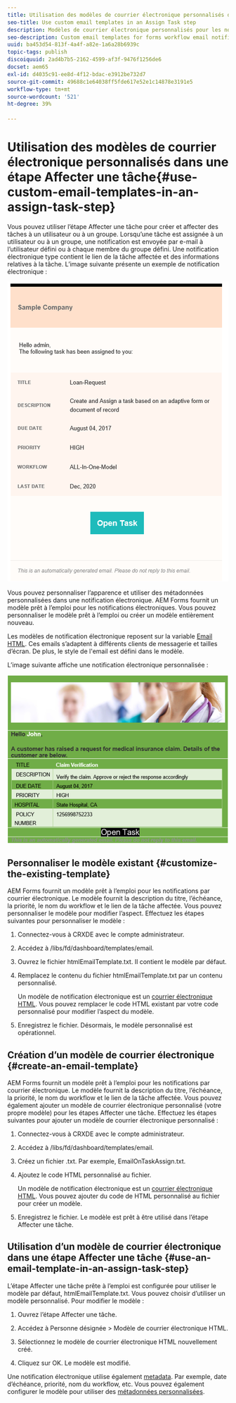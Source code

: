 ```yaml
---
title: Utilisation des modèles de courrier électronique personnalisés dans une étape Affecter une tâche
seo-title: Use custom email templates in an Assign Task step
description: Modèles de courrier électronique personnalisés pour les notifications par courrier électronique de processus de formulaires
seo-description: Custom email templates for forms workflow email notifications
uuid: ba453d54-813f-4a4f-a82e-1a6a28b6939c
topic-tags: publish
discoiquuid: 2ad4b7b5-2162-4599-af3f-9476f1256de6
docset: aem65
exl-id: d4035c91-ee8d-4f12-bdac-e3912be732d7
source-git-commit: 49688c1e64038ff5fde617e52e1c14878e3191e5
workflow-type: tm+mt
source-wordcount: '521'
ht-degree: 39%

---
```


# Utilisation des modèles de courrier électronique personnalisés dans une étape Affecter une tâche{#use-custom-email-templates-in-an-assign-task-step}

Vous pouvez utiliser l’étape Affecter une tâche pour créer et affecter des tâches à un utilisateur ou à un groupe. Lorsqu’une tâche est assignée à un utilisateur ou à un groupe, une notification est envoyée par e-mail à l’utilisateur défini ou à chaque membre du groupe défini. Une notification électronique type contient le lien de la tâche affectée et des informations relatives à la tâche. L’image suivante présente un exemple de notification électronique :

![Notification électronique avec modèle prêt à l’emploi](do-not-localize/default_email_template_new.png)

Vous pouvez personnaliser l’apparence et utiliser des métadonnées personnalisées dans une notification électronique. AEM Forms fournit un modèle prêt à l’emploi pour les notifications électroniques. Vous pouvez personnaliser le modèle prêt à l’emploi ou créer un modèle entièrement nouveau.

Les modèles de notification électronique reposent sur la variable [Email HTML](https://en.wikipedia.org/wiki/HTML_email). Ces emails s’adaptent à différents clients de messagerie et tailles d’écran. De plus, le style de l&#39;email est défini dans le modèle.

L’image suivante affiche une notification électronique personnalisée :

![Notification électronique à l’aide du modèle personnalisé](do-not-localize/customized-email.png)

## Personnaliser le modèle existant {#customize-the-existing-template}

AEM Forms fournit un modèle prêt à l’emploi pour les notifications par courrier électronique. Le modèle fournit la description du titre, l’échéance, la priorité, le nom du workflow et le lien de la tâche affectée. Vous pouvez personnaliser le modèle pour modifier l’aspect. Effectuez les étapes suivantes pour personnaliser le modèle :

1. Connectez-vous à CRXDE avec le compte administrateur.

1. Accédez à /libs/fd/dashboard/templates/email.

1. Ouvrez le fichier htmlEmailTemplate.txt. Il contient le modèle par défaut.

1. Remplacez le contenu du fichier htmlEmailTemplate.txt par un contenu personnalisé.

   Un modèle de notification électronique est un [courrier électronique HTML](https://en.wikipedia.org/wiki/HTML_email). Vous pouvez remplacer le code HTML existant par votre code personnalisé pour modifier l’aspect du modèle.

1. Enregistrez le fichier. Désormais, le modèle personnalisé est opérationnel.

## Création d’un modèle de courrier électronique {#create-an-email-template}

AEM Forms fournit un modèle prêt à l’emploi pour les notifications par courrier électronique. Le modèle fournit la description du titre, l’échéance, la priorité, le nom du workflow et le lien de la tâche affectée. Vous pouvez également ajouter un modèle de courrier électronique personnalisé (votre propre modèle) pour les étapes Affecter une tâche. Effectuez les étapes suivantes pour ajouter un modèle de courrier électronique personnalisé :

1. Connectez-vous à CRXDE avec le compte administrateur.

1. Accédez à /libs/fd/dashboard/templates/email.

1. Créez un fichier .txt. Par exemple, EmailOnTaskAssign.txt.

1. Ajoutez le code HTML personnalisé au fichier.

   Un modèle de notification électronique est un [courrier électronique HTML](https://en.wikipedia.org/wiki/HTML_email). Vous pouvez ajouter du code de HTML personnalisé au fichier pour créer un modèle.

1. Enregistrez le fichier. Le modèle est prêt à être utilisé dans l’étape Affecter une tâche.

## Utilisation d’un modèle de courrier électronique dans une étape Affecter une tâche {#use-an-email-template-in-an-assign-task-step}

L’étape Affecter une tâche prête à l’emploi est configurée pour utiliser le modèle par défaut, htmlEmailTemplate.txt. Vous pouvez choisir d’utiliser un modèle personnalisé. Pour modifier le modèle :

1. Ouvrez l’étape Affecter une tâche.

1. Accédez à Personne désignée > Modèle de courrier électronique HTML.

1. Sélectionnez le modèle de courrier électronique HTML nouvellement créé.

1. Cliquez sur OK. Le modèle est modifié.

Une notification électronique utilise également [metadata](../../forms/using/use-metadata-in-email-notifications.md). Par exemple, date d’échéance, priorité, nom du workflow, etc. Vous pouvez également configurer le modèle pour utiliser des [métadonnées personnalisées](../../forms/using/use-metadata-in-email-notifications.md#using-custom-metadata-in-an-email-notification).
